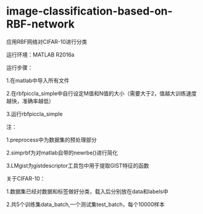 # image-classification-based-on-RBF-network
应用RBF网络对CIFAR-10进行分类

运行环境：MATLAB R2016a

运行步骤：

1.在matlab中导入所有文件

2.在rbfpiccla_simple中自行设定M值和N值的大小（需要大于2，值越大训练速度越快，准确率越低）

3.运行rbfpiccla_simple

注：

1.preprocess中为数据集的预处理部分

2.simprbf为对matlab自带的newrbe()进行简化

3.LMgist为gistdescriptor工具包中用于提取GIST特征的函数

关于CIFAR-10：

1.数据集已经对数据和标签做好分类，载入后分别放在data和labels中

2.共5个训练集data_batch,一个测试集test_batch，每个10000样本
